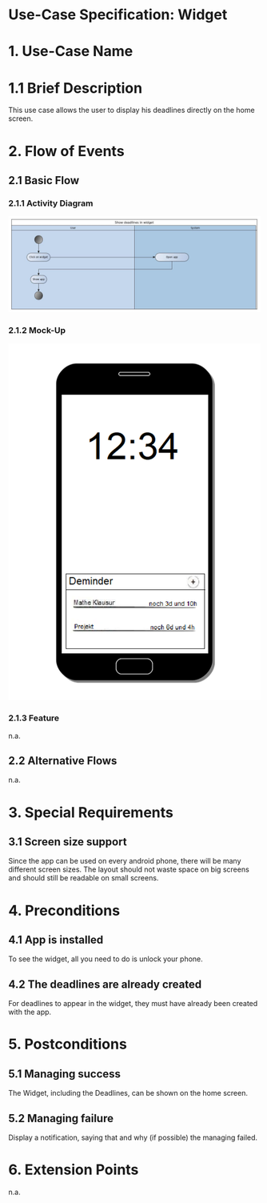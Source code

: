 # Use-Case Specification: Widget

# 1. Use-Case Name

# 1.1 Brief Description

This use case allows the user to display his deadlines directly on the home screen.

# 2. Flow of Events

## 2.1 Basic Flow

### 2.1.1 Activity Diagram

![Flow-Diagram](./flowDiagram.jpg)

### 2.1.2 Mock-Up

![Mockup-Diagram](./mockup.jpg)

### 2.1.3 Feature

n.a.

## 2.2 Alternative Flows

n.a.

# 3. Special Requirements

## 3.1 Screen size support

Since the app can be used on every android phone, there will be many different screen sizes. The layout should not waste space on big screens and should still be readable on small screens.

# 4. Preconditions

## 4.1 App is installed

To see the widget, all you need to do is unlock your phone.

## 4.2 The deadlines are already created

For deadlines to appear in the widget, they must have already been created with the app.

# 5. Postconditions

## 5.1 Managing success
The Widget, including the Deadlines, can be shown on the home screen. 

## 5.2 Managing failure

Display a notification, saying that and why (if possible) the managing failed.

# 6. Extension Points

n.a.
